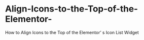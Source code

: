 # Align-Icons-to-the-Top-of-the-Elementor-
How to Align Icons to the Top of the Elementor’ s Icon List Widget
